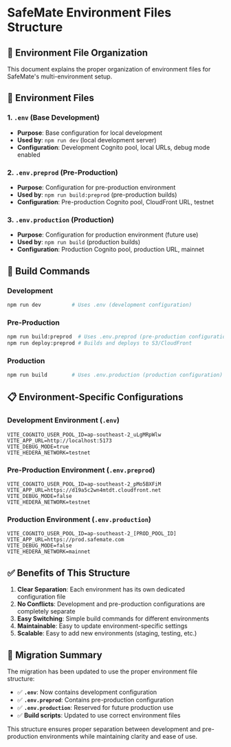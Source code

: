 # SafeMate Environment Files Structure

## 🎯 **Environment File Organization**

This document explains the proper organization of environment files for SafeMate's multi-environment setup.

## 📁 **Environment Files**

### **1. `.env` (Base Development)**
- **Purpose**: Base configuration for local development
- **Used by**: `npm run dev` (local development server)
- **Configuration**: Development Cognito pool, local URLs, debug mode enabled

### **2. `.env.preprod` (Pre-Production)**
- **Purpose**: Configuration for pre-production environment
- **Used by**: `npm run build:preprod` (pre-production builds)
- **Configuration**: Pre-production Cognito pool, CloudFront URL, testnet

### **3. `.env.production` (Production)**
- **Purpose**: Configuration for production environment (future use)
- **Used by**: `npm run build` (production builds)
- **Configuration**: Production Cognito pool, production URL, mainnet

## 🔧 **Build Commands**

### **Development**
```bash
npm run dev          # Uses .env (development configuration)
```

### **Pre-Production**
```bash
npm run build:preprod  # Uses .env.preprod (pre-production configuration)
npm run deploy:preprod # Builds and deploys to S3/CloudFront
```

### **Production**
```bash
npm run build        # Uses .env.production (production configuration)
```

## 📋 **Environment-Specific Configurations**

### **Development Environment** (`.env`)
```env
VITE_COGNITO_USER_POOL_ID=ap-southeast-2_uLgMRpWlw
VITE_APP_URL=http://localhost:5173
VITE_DEBUG_MODE=true
VITE_HEDERA_NETWORK=testnet
```

### **Pre-Production Environment** (`.env.preprod`)
```env
VITE_COGNITO_USER_POOL_ID=ap-southeast-2_pMo5BXFiM
VITE_APP_URL=https://d19a5c2wn4mtdt.cloudfront.net
VITE_DEBUG_MODE=false
VITE_HEDERA_NETWORK=testnet
```

### **Production Environment** (`.env.production`)
```env
VITE_COGNITO_USER_POOL_ID=ap-southeast-2_[PROD_POOL_ID]
VITE_APP_URL=https://prod.safemate.com
VITE_DEBUG_MODE=false
VITE_HEDERA_NETWORK=mainnet
```

## ✅ **Benefits of This Structure**

1. **Clear Separation**: Each environment has its own dedicated configuration file
2. **No Conflicts**: Development and pre-production configurations are completely separate
3. **Easy Switching**: Simple build commands for different environments
4. **Maintainable**: Easy to update environment-specific settings
5. **Scalable**: Easy to add new environments (staging, testing, etc.)

## 🚀 **Migration Summary**

The migration has been updated to use the proper environment file structure:

- ✅ **`.env`**: Now contains development configuration
- ✅ **`.env.preprod`**: Contains pre-production configuration
- ✅ **`.env.production`**: Reserved for future production use
- ✅ **Build scripts**: Updated to use correct environment files

This structure ensures proper separation between development and pre-production environments while maintaining clarity and ease of use.
